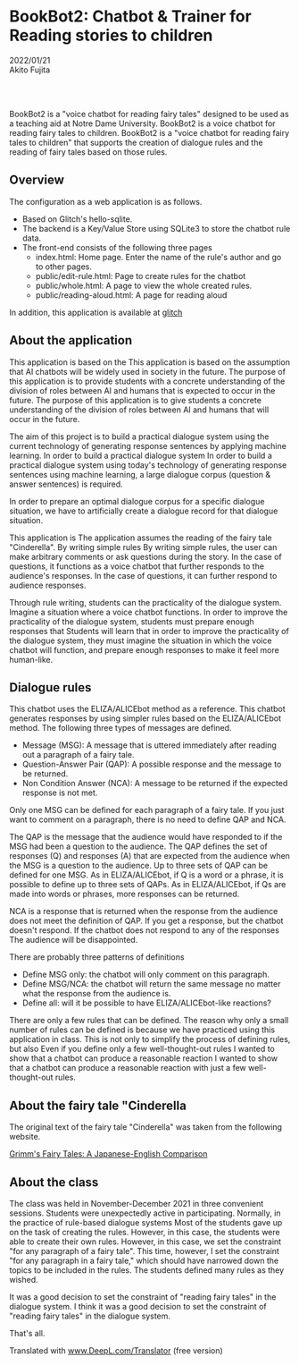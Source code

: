 # BookBot2: Chatbot & Trainer for Reading stories to children

<p>
2022/01/21<BR>
Akito Fujita
</p>

<BR><BR>

BookBot2 is a "voice chatbot for reading fairy tales" designed to be used as a teaching aid at Notre Dame University. BookBot2 is a voice chatbot for reading fairy tales to children. BookBot2 is a "voice chatbot for reading fairy tales to children" that supports the creation of dialogue rules and the reading of fairy tales based on those rules.


## Overview

The configuration as a web application is as follows.

  * Based on Glitch's hello-sqlite.
  * The backend is a Key/Value Store using SQLite3 to store the chatbot rule data.
  * The front-end consists of the following three pages
    - index.html: Home page. Enter the name of the rule's author and go to other pages.
    - public/edit-rule.html: Page to create rules for the chatbot
    - public/whole.html: A page to view the whole created rules.
    - public/reading-aloud.html: A page for reading aloud

In addition, this application is available at
[glitch](https://alive-fuchsia-runner.glitch.me/)


## About the application

This application is based on the This application is based on the assumption that AI chatbots will be widely used in society in the future. The purpose of this application is to provide students with a concrete understanding of the division of roles between AI and humans that is expected to occur in the future. The purpose of this application is to give students a concrete understanding of the division of roles between AI and humans that will occur in the future.

The aim of this project is to build a practical dialogue system using the current technology of generating response sentences by applying machine learning. In order to build a practical dialogue system In order to build a practical dialogue system using today's technology of generating response sentences using machine learning, a large dialogue corpus (question & answer sentences) is required.

In order to prepare an optimal dialogue corpus for a specific dialogue situation, we have to artificially create a dialogue record for that dialogue situation.

This application is
The application assumes the reading of the fairy tale "Cinderella".
By writing simple rules
By writing simple rules, the user can make arbitrary comments or ask questions during the story.
In the case of questions, it functions as a voice chatbot that further responds to the audience's responses.
In the case of questions, it can further respond to audience responses.

Through rule writing, students can
the practicality of the dialogue system.
Imagine a situation where a voice chatbot functions.
In order to improve the practicality of the dialogue system, students must prepare enough responses that
Students will learn that in order to improve the practicality of the dialogue system, they must imagine the situation in which the voice chatbot will function, and prepare enough responses to make it feel more human-like.

## Dialogue rules

This chatbot uses the ELIZA/ALICEbot method as a reference.
This chatbot generates responses by using simpler rules based on the ELIZA/ALICEbot method.
The following three types of messages are defined.

* Message (MSG): A message that is uttered immediately after reading out a paragraph of a fairy tale.
* Question-Answer Pair (QAP): A possible response and the message to be returned.
* Non Condition Answer (NCA): A message to be returned if the expected response is not met.

Only one MSG can be defined for each paragraph of a fairy tale.
If you just want to comment on a paragraph, there is no need to define QAP and NCA.

The QAP is the message that the audience would have responded to if the MSG had been a question to the audience.
The QAP defines the set of responses (Q) and responses (A) that are expected from the audience when the MSG is a question to the audience.
Up to three sets of QAP can be defined for one MSG.
As in ELIZA/ALICEbot, if Q is a word or a phrase, it is possible to define up to three sets of QAPs.
As in ELIZA/ALICEbot, if Qs are made into words or phrases, more responses can be returned.

NCA is a response that is returned when the response from the audience does not meet the definition of QAP.
If you get a response, but the chatbot doesn't respond.
If the chatbot does not respond to any of the responses
The audience will be disappointed.

There are probably three patterns of definitions

* Define MSG only: the chatbot will only comment on this paragraph.
* Define MSG/NCA: the chatbot will return the same message no matter what the response from the audience is.
* Define all: will it be possible to have ELIZA/ALICEbot-like reactions?

There are only a few rules that can be defined.
The reason why only a small number of rules can be defined is because we have practiced using this application in class.
This is not only to simplify the process of defining rules, but also
Even if you define only a few well-thought-out rules
I wanted to show that a chatbot can produce a reasonable reaction
I wanted to show that a chatbot can produce a reasonable reaction with just a few well-thought-out rules.


## About the fairy tale "Cinderella

The original text of the fairy tale "Cinderella" was taken from the following website.

[Grimm's Fairy Tales: A Japanese-English Comparison](https://www.grimmstories.com/language.php?grimm=021&l=ja&r=en)


## About the class

The class was held in November-December 2021 in three convenient sessions.
Students were unexpectedly active in participating.
Normally, in the practice of rule-based dialogue systems
Most of the students gave up on the task of creating the rules.
However, in this case, the students were able to create their own rules.
However, in this case, we set the constraint "for any paragraph of a fairy tale".
This time, however, I set the constraint "for any paragraph in a fairy tale," which should have narrowed down the topics to be included in the rules.
The students defined many rules as they wished.

It was a good decision to set the constraint of "reading fairy tales" in the dialogue system. I think it was a good decision to set the constraint of "reading fairy tales" in the dialogue system.


That's all.

Translated with www.DeepL.com/Translator (free version)
